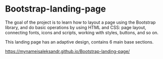 # Bootstrap-landing-page
The goal of the project is to learn how to layout a page using the Bootstrap library, and do basic operations by using HTML and CSS: page layout, connecting fonts, icons and scripts, working with styles, buttons, and so on. 

This landing page has an adaptive design, contains 6 main base sections.

https://mynameisaleksandr.github.io/Bootstrap-landing-page/
